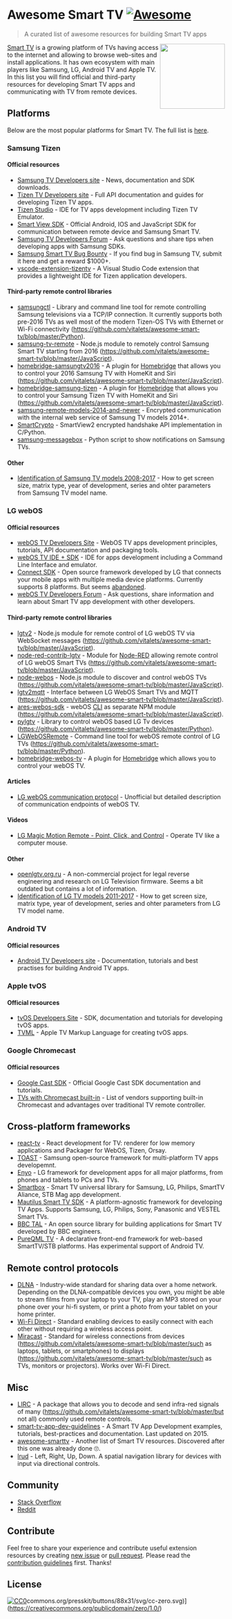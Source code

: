 # Awesome Smart TV [![Awesome](https://cdn.rawgit.com/sindresorhus/awesome/d7305f38d29fed78fa85652e3a63e154dd8e8829/media/badge.svg)](https://github.com/sindresorhus/awesome)

> A curated list of awesome resources for building Smart TV apps

<a href="https://github.com/vitalets/awesome-smart-tv"><img align="right" width="150" src="https://user-images.githubusercontent.com/1473072/27913047-7c3a5e60-6267-11e7-8bd1-bef2bf3cd753.png"/></a>

[Smart TV](https://en.wikipedia.org/wiki/Smart_TV) is a growing platform of TVs having access to the internet and allowing to browse web-sites and install applications. It has own ecosystem with main players like Samsung, LG, Android TV and Apple TV. In this list you will find official and third-party resources for developing Smart TV apps and communicating with TV from remote devices.


## Platforms
Below are the most popular platforms for Smart TV. The full list is [here](https://en.wikipedia.org/wiki/List_of_smart_TV_platforms_and_middleware_software).

### Samsung Tizen
#### Official resources
* [Samsung TV Developers site](http://developer.samsung.com/tv) - News, documentation and SDK downloads.
* [Tizen TV Developers site](https://developer.tizen.org/tizen/tv) - Full API documentation and guides for developing Tizen TV apps.
* [Tizen Studio](https://developer.tizen.org/development/tizen-studio/download) - IDE for TV apps development including Tizen TV Emulator.
* [Smart View SDK](http://developer.samsung.com/tv/develop/extension-libraries/smart-view-sdk/download/) - Official Android, IOS and JavaScript SDK for communication between remote device and Samsung Smart TV.
* [Samsung TV Developers Forum](http://developer.samsung.com/forum/?topCtgy=06) - Ask questions and share tips when developing apps with Samsung SDKs.
* [Samsung Smart TV Bug Bounty](https://samsungtvbounty.com) - If you find bug in Samsung TV, submit it here and get a reward $1000+.
* [vscode-extension-tizentv](https://marketplace.visualstudio.com/items?itemName=tizensdk.tizentv) - A Visual Studio Code extension that provides a lightweight IDE for Tizen application developers.

#### Third-party remote control libraries
* [samsungctl](https://github.com/vitalets/awesome-smart-tv/blob/master/https://github.com/Ape/samsungctl) - Library and command line tool for remote controlling Samsung televisions via a TCP/IP connection. It currently supports both pre-2016 TVs as well most of the modern Tizen-OS TVs with Ethernet or Wi-Fi connectivity (https://github.com/vitalets/awesome-smart-tv/blob/master/Python).
* [samsung-tv-remote](https://github.com/vitalets/awesome-smart-tv/blob/master/https://github.com/Badisi/samsung-tv-remote) - Node.js module to remotely control Samsung Smart TV starting from 2016 (https://github.com/vitalets/awesome-smart-tv/blob/master/JavaScript).
* [homebridge-samsungtv2016](https://github.com/vitalets/awesome-smart-tv/blob/master/https://github.com/kyleaa/homebridge-samsungtv2016) - A plugin for [Homebridge](https://github.com/vitalets/awesome-smart-tv/blob/master/https://github.com/nfarina/homebridge) that allows you to control your 2016 Samsung TV with HomeKit and Siri (https://github.com/vitalets/awesome-smart-tv/blob/master/JavaScript).
* [homebridge-samsung-tizen](https://github.com/vitalets/awesome-smart-tv/blob/master/https://github.com/tavicu/homebridge-samsung-tizen) - A plugin for [Homebridge](https://github.com/vitalets/awesome-smart-tv/blob/master/https://github.com/nfarina/homebridge) that allows you to control your Samsung Tizen TV with HomeKit and Siri (https://github.com/vitalets/awesome-smart-tv/blob/master/JavaScript).
* [samsung-remote-models-2014-and-newer](https://github.com/tdudek/samsung-remote-models-2014-and-newer) - Encrypted communication with the internal web service of Samsung TV models 2014+.
* [SmartCrypto](https://github.com/sectroyer/SmartCrypto) - SmartView2 encrypted handshake API implementation in C/Python.
* [samsung-messagebox](https://github.com/shantanugoel/samsung-messagebox) - Python script to show notifications on Samsung TVs.

#### Other
* [Identification of Samsung TV models 2008-2017](http://en.tab-tv.com/?page_id=7123) - How to get screen size, matrix type, year of development, series and ohter parameters from Samsung TV model name.

### LG webOS
#### Official resources
* [webOS TV Developers Site](http://webostv.developer.lge.com) - WebOS TV apps development principles, tutorials, API documentation and packaging tools.
* [webOS TV IDE + SDK](http://webostv.developer.lge.com/sdk/download/download-sdk/) - IDE for apps development including a Command Line Interface and emulator.
* [Connect SDK](http://www.svlconnectsdk.com/) - Open source framework developed by LG that connects your mobile apps with multiple media device platforms. Currently supports 8 platforms. But seems [abandoned](https://github.com/ConnectSDK/Connect-SDK-Android/issues/364).
* [webOS TV Developers Forum](http://developer.lge.com/community/forums/RetrieveForumList.dev?prodTypeCode=TV) - Ask questions, share information and learn about Smart TV app development with other developers.

#### Third-party remote control libraries
* [lgtv2](https://github.com/vitalets/awesome-smart-tv/blob/master/https://github.com/hobbyquaker/lgtv2) - Node.js module for remote control of LG webOS TV via WebSocket messages (https://github.com/vitalets/awesome-smart-tv/blob/master/JavaScript).
* [node-red-contrib-lgtv](https://github.com/vitalets/awesome-smart-tv/blob/master/https://github.com/hobbyquaker/node-red-contrib-lgtv) - Module for [Node-RED](https://github.com/vitalets/awesome-smart-tv/blob/master/https://nodered.org) allowing  remote control of LG webOS Smart TVs (https://github.com/vitalets/awesome-smart-tv/blob/master/JavaScript).
* [node-webos](https://github.com/vitalets/awesome-smart-tv/blob/master/https://github.com/WeeJeWel/node-webos) - Node.js module to discover and control webOS TVs (https://github.com/vitalets/awesome-smart-tv/blob/master/JavaScript).
* [lgtv2mqtt](https://github.com/vitalets/awesome-smart-tv/blob/master/https://github.com/hobbyquaker/lgtv2mqtt) - Interface between LG WebOS Smart TVs and MQTT (https://github.com/vitalets/awesome-smart-tv/blob/master/JavaScript).
* [ares-webos-sdk](https://github.com/vitalets/awesome-smart-tv/blob/master/https://github.com/stevenvong/ares-webos-sdk) - webOS [CLI](https://github.com/vitalets/awesome-smart-tv/blob/master/http://webostv.developer.lge.com/sdk/using-webos-tv-cli/) as separate NPM module (https://github.com/vitalets/awesome-smart-tv/blob/master/JavaScript).
* [pylgtv](https://github.com/vitalets/awesome-smart-tv/blob/master/https://github.com/TheRealLink/pylgtv) - Library to control webOS based LG Tv devices (https://github.com/vitalets/awesome-smart-tv/blob/master/Python).
* [LGWebOSRemote](https://github.com/vitalets/awesome-smart-tv/blob/master/https://github.com/klattimer/LGWebOSRemote) - Command line tool for webOS remote control of LG TVs (https://github.com/vitalets/awesome-smart-tv/blob/master/Python).
* [homebridge-webos-tv](https://github.com/merdok/homebridge-webos-tv) - A plugin for [Homebridge](https://github.com/nfarina/homebridge) which allows you to control your webOS TV.

#### Articles
* [LG webOS communication protocol](https://mym.hackpad.com/ep/pad/static/rLlshKkzdNj) - Unofficial but detailed description of communication endpoints of webOS TV.

#### Videos
* [LG Magic Motion Remote - Point, Click, and Control](https://youtu.be/yxu0G7jM_us) - Operate TV like a computer mouse.

#### Other
* [openlgtv.org.ru](http://openlgtv.org.ru) - A non-commercial project for legal reverse engineering and research on LG Television firmware. Seems a bit outdated but contains a lot of information.
* [Identification of LG TV models 2011-2017](http://en.tab-tv.com/?page_id=7111) - How to get screen size, matrix type, year of development, series and ohter parameters from LG TV model name.

### Android TV
#### Official resources
* [Android TV Developers site](https://developer.android.com/training/tv/start/start.html) - Documentation, tutorials and best practises for building Android TV apps.

### Apple tvOS
#### Official resources
* [tvOS Developers Site](https://developer.apple.com/tvos/) - SDK, documentation and tutorials for developing tvOS apps.
* [TVML](https://developer.apple.com/documentation/tvml) -  Apple TV Markup Language for creating tvOS apps.

### Google Chromecast
#### Official resources
* [Google Cast SDK](https://developers.google.com/cast/) - Official Google Cast SDK documentation and tutorials.
* [TVs with Chromecast built-in](https://www.google.com/chromecast/built-in/tv/) - List of vendors supporting built-in Chromecast and advantages over traditional TV remote controller.

## Cross-platform frameworks
* [react-tv](https://github.com/raphamorim/react-tv) - React development for TV: renderer for low memory applications and Packager for WebOS, Tizen, Orsay.
* [TOAST](http://developer.samsung.com/tv/develop/extension-libraries/toast/) - Samsung open-source framework for multi-platform TV apps developemnt.
* [Enyo](http://enyojs.com) - LG framework for development apps for all major platforms, from phones and tablets to PCs and TVs.
* [Smartbox](https://github.com/immosmart/smartbox) - Smart TV universal library for Samsung, LG, Philips, SmartTV Aliance, STB Mag app development.
* [Mautilus Smart TV SDK](https://github.com/mautilus/sdk) - A platform-agnostic framework for developing TV Apps. Supports Samsung, LG, Philips, Sony, Panasonic and VESTEL Smart TVs.
* [BBC TAL](https://bbc.github.io/tal/) - An open source library for building applications for Smart TV developed by BBC engineers.
* [PureQML TV](https://github.com/pureqml/qmlcore-tv) - A declarative front-end framework for web-based SmartTV/STB platforms. Has experimental support of Android TV.

## Remote control protocols
* [DLNA](https://en.wikipedia.org/wiki/Digital_Living_Network_Alliance) - Industry-wide standard for sharing data over a home network. Depending on the DLNA-compatible devices you own, you might be able to stream films from your laptop to your TV, play an MP3 stored on your phone over your hi-fi system, or print a photo from your tablet on your home printer.
* [Wi-Fi Direct](https://en.wikipedia.org/wiki/Wi-Fi_Direct) - Standard enabling devices to easily connect with each other without requiring a wireless access point.
* [Miracast](https://github.com/vitalets/awesome-smart-tv/blob/master/https://en.wikipedia.org/wiki/Miracast) - Standard for wireless connections from devices (https://github.com/vitalets/awesome-smart-tv/blob/master/such as laptops, tablets, or smartphones) to displays (https://github.com/vitalets/awesome-smart-tv/blob/master/such as TVs, monitors or projectors). Works over Wi-Fi Direct.

## Misc
* [LIRC](https://github.com/vitalets/awesome-smart-tv/blob/master/http://lirc.org) - A package that allows you to decode and send infra-red signals of many (https://github.com/vitalets/awesome-smart-tv/blob/master/but not all) commonly used remote controls.
* [smart-tv-app-dev-guidelines](https://github.com/ruiposse/smart-tv-app-dev-guidelines) - A Smart TV App Development examples, tutorials, best-practices and documentation. Last updated on 2015.
* [awesome-smarttv](https://github.com/linuxenko/awesome-smarttv) - Another list of Smart TV resources. Discovered after this one was already done :roll_eyes:.
* [lrud](https://github.com/stuart-williams/lrud) - Left, Right, Up, Down. A spatial navigation library for devices with input via directional controls.

## Community
* [Stack Overflow](http://stackoverflow.com/questions/tagged/smart-tv)
* [Reddit](https://www.reddit.com/r/smarttv)

## Contribute
Feel free to share your experience and contribute useful extension resources by creating [new issue](https://github.com/vitalets/awesome-smart-tv/issues) or [pull request](https://github.com/vitalets/awesome-smart-tv/pulls).
Please read the [contribution guidelines](https://github.com/vitalets/awesome-smart-tv/blob/master/CONTRIBUTING.md) first. Thanks!

## License
[![CC0](http://mirrors.creativecommons.org/presskit/buttons/88x31/svg/cc-zero.svg)](https://creativecommons.org/publicdomain/zero/1.0/)commons.org/presskit/buttons/88x31/svg/cc-zero.svg)](https://creativecommons.org/publicdomain/zero/1.0/)